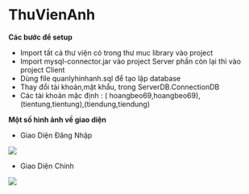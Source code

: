 # ThuVienAnh

**Các bước để setup**
- Import tất cả thư viện có trong thư muc library vào project
- Import mysql-connector.jar vào project Server phần còn lại thì vào project Client
- Dùng file quanlyhinhanh.sql để tạo lập database
- Thay đổi tài khoản,mật khẩu, trong ServerDB.ConnectionDB
- Các tài khoản mặc định : ( hoangbeo69,hoangbeo69),(tientung,tientung),(tiendung,tiendung)

**Một số hình ảnh về giao diện**
- Giao Diện Đăng Nhập

<img src="https://i.imgur.com/L4DQ6ZV.png">

- Giao Diện Chính

<img src="https://i.imgur.com/AqXzIq5.png">
